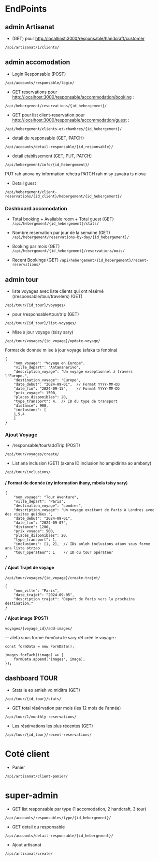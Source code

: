 
# EndPoints

## admin Artisanat

* (GET) pour <http://localhost:3000/responsable/handcraft/customer>

`/api/artisanat/1/clients/`

## admin accomodation

* Login Responsable (POST)

`/api/accounts/responsable/login/`

* GET reservations pour <http://localhost:3000/responsable/accommodation/booking> :

`/api/hebergement/reservations/{id_hebergement}/`

* GET pour list client-reservation pour <http://localhost:3000/responsable/accommodation/guest> :

`/api/hebergement/clients-et-chambres/{id_hebergement}/`

* detail du responsable (GET, PATCH)

`/api/accounts/detail-responsable/{id_responsable}/`

* detail etablissement (GET, PUT, PATCH)

`/api/hebergement/info/{id_hebergement}/`

PUT rah anova ny information rehetra
PATCH rah misy zavatra ts niova

* Detail guest

`/api/hebergement/client-reservations/{id_client}/hebergement/{id_hebergement}/`

### Dashboard accomodation

* Total booking + Avaliable room + Total guest (GET)
`/api/hebergement/{id_hebergement}/stats/`

* Nombre reservation par jour de la semaine (GET)
`/api/hebergement/reservations-by-day/{id_hebergement}/`

* Booking par mois (GET)
`/api/hebergement/{id_hebergement}/reservations/mois/`

* Recent Bookings (GET)
`/api/hebergement/{id_hebergement}/recent-reservations/`

## admin tour

* liste voyages avec liste clients qui ont résérvé (/responsable/tour/travelers) (GET)

`/api/tour/{id_tour}/voyages/`

* pour /responsable/tour/trip (GET)

`/api/tour/{id_tour}/list-voyages/`

* Mise à jour voyage (tsisy sary)

`/api/tour/voyages/{id_voyage}/update-voyage/`

Format de donnée m ise à jour voyage  (afaka ts fenoina)

    {
        "nom_voyage": "Voyage en Europe",
        "ville_depart": "Antananarivo",
        "description_voyage": "Un voyage exceptionnel à travers l'Europe.",
        "destination_voyage": "Europe",
        "date_debut": "2024-09-01",  // Format YYYY-MM-DD
        "date_fin": "2024-09-15",    // Format YYYY-MM-DD
        "prix_voyage": 1500,
        "places_disponibles": 20,
        "type_transport": 4,  // ID du type de transport
        "distance": 900,
        "inclusions": [
        1,5,4
        ]
    }

### Ajout Voyage

* /responsable/tour/addTrip (POST)

`/api/tour/voyages/create/`

* List ana inclusion (GET) (akana ID inclusion ho ampidirina ao ambany)

`/api/tour/inclusions/`

#### / Format de donnée (ny information ihany, mbola tsisy sary)

    {
        "nom_voyage": "Tour Aventure",
        "ville_depart": "Paris",
        "destination_voyage": "Londres",
        "description_voyage": "Un voyage excitant de Paris à Londres avec des visites guidées.",
        "date_debut": "2024-09-01",
        "date_fin": "2024-09-07",
        "distance": 1200,
        "prix_voyage": 500,
        "places_disponibles": 20,
        "type_transport": 1,
        "inclusions": [1, 2],  // IDs anleh inclusions ataov sous forme ana liste otrzao
        "tour_operateur": 1    // ID du tour opérateur
    }

#### / Ajout Trajet de voyage

`/api/tour/voyages/{id_voyage}/create-trajet/`

    {
        "nom_ville": "Paris",
        "date_trajet": "2024-09-05",
        "description_trajet": "Départ de Paris vers la prochaine destination."
    }

#### / Ajout image (POST)

`voyages/{voyage_id}/add-images/`

-- alefa sous forme `formData` le sary réf créé le voyage :

    const formData = new FormData();

    images.forEach((image) => {
        formData.append('images', image);
    });

## dashboard TOUR

* Stats le eo amleh vo miditra (GET)

`/api/tour/{id_tour}/stats/`

* GET total résérvation par mois (les 12 mois de l'année)

`/api/tour/1/monthly-reservations/`

* Les résérvations les plus récentes (GET)

`/api/tour/{id_tour}/recent-reservations/`

# Coté client

* Panier

`/api/artisanat/client-panier/`

# super-admin

* GET list responsable par type (1 accomodation, 2 handcraft, 3 tour)

`/api/accounts/responsables/type/{id_hebergement}/`

* GET detail du responsable

`/api/accounts/detail-responsable/{id_hebergement}/`

* Ajout artisanat

`/api/artisanat/create/`

